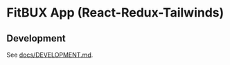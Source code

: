 # FitBUX App (React-Redux-Tailwinds)

## Development

See [docs/DEVELOPMENT.md](docs/DEVELOPMENT.md).
